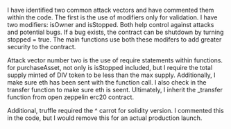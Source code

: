 I have identified two common attack vectors and have commented them within the code. The first is the use of modifiers only for validation. I have two modifiers: isOwner and isStopped. Both help control against attacks and potential bugs. If a bug exists, the contract can be shutdown by turning stopped = true. The main functions use both these modifers to add greater security to the contract.

Attack vector number two is the use of require statements within functions. for purchaseAsset, not only is isStopped included, but I require the total supply minted of DIV token to be less than the max supply. Additionally, I make sure eth has been sent with the function call. I also check in the transfer function to make sure eth is seent. Ultimately, I inherit the _transfer function from open zeppelin erc20 contract.


Additional, truffle required the ^ carrot for solidity version. I commented this in the code, but I would remove this for an actual production launch.
